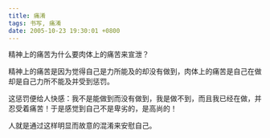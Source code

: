 ```yaml
---
title: 痛淆
tags: 书写, 痛淆
date: 2005-10-23 19:30:01 +0800
---
```



精神上的痛苦为什么要肉体上的痛苦来宣泄？

精神上的痛苦是因为觉得自己是力所能及的却没有做到，肉体上的痛苦是自己在做却是自己力所不能及并受到惩罚。

这惩罚便给人快感：我不是能做到而没有做到，我是做不到，而且我已经在做，并忍受着痛苦！于是感觉到自己不是卑劣的，是高尚的！

人就是通过这样明显而故意的混淆来安慰自己。

